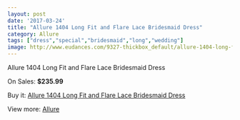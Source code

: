 ```yaml
---
layout: post
date: '2017-03-24'
title: "Allure 1404 Long Fit and Flare Lace Bridesmaid Dress"
category: Allure 
tags: ["dress","special","bridesmaid","long","wedding"]
image: http://www.eudances.com/9327-thickbox_default/allure-1404-long-fit-and-flare-lace-bridesmaid-dress.jpg
---
```

Allure 1404 Long Fit and Flare Lace Bridesmaid Dress

On Sales: **$235.99**
<a href="https://www.eudances.com/en/allure/3116-allure-1404-long-fit-and-flare-lace-bridesmaid-dress.html"><amp-img layout="responsive" width="600" height="600" src="//www.eudances.com/9327-thickbox_default/allure-1404-long-fit-and-flare-lace-bridesmaid-dress.jpg" alt="Allure 1404 Long Fit and Flare Lace Bridesmaid Dress 0" /></a>
<a href="https://www.eudances.com/en/allure/3116-allure-1404-long-fit-and-flare-lace-bridesmaid-dress.html"><amp-img layout="responsive" width="600" height="600" src="//www.eudances.com/9332-thickbox_default/allure-1404-long-fit-and-flare-lace-bridesmaid-dress.jpg" alt="Allure 1404 Long Fit and Flare Lace Bridesmaid Dress 1" /></a>
<a href="https://www.eudances.com/en/allure/3116-allure-1404-long-fit-and-flare-lace-bridesmaid-dress.html"><amp-img layout="responsive" width="600" height="600" src="//www.eudances.com/9331-thickbox_default/allure-1404-long-fit-and-flare-lace-bridesmaid-dress.jpg" alt="Allure 1404 Long Fit and Flare Lace Bridesmaid Dress 2" /></a>
<a href="https://www.eudances.com/en/allure/3116-allure-1404-long-fit-and-flare-lace-bridesmaid-dress.html"><amp-img layout="responsive" width="600" height="600" src="//www.eudances.com/9330-thickbox_default/allure-1404-long-fit-and-flare-lace-bridesmaid-dress.jpg" alt="Allure 1404 Long Fit and Flare Lace Bridesmaid Dress 3" /></a>
<a href="https://www.eudances.com/en/allure/3116-allure-1404-long-fit-and-flare-lace-bridesmaid-dress.html"><amp-img layout="responsive" width="600" height="600" src="//www.eudances.com/9329-thickbox_default/allure-1404-long-fit-and-flare-lace-bridesmaid-dress.jpg" alt="Allure 1404 Long Fit and Flare Lace Bridesmaid Dress 4" /></a>
<a href="https://www.eudances.com/en/allure/3116-allure-1404-long-fit-and-flare-lace-bridesmaid-dress.html"><amp-img layout="responsive" width="600" height="600" src="//www.eudances.com/9328-thickbox_default/allure-1404-long-fit-and-flare-lace-bridesmaid-dress.jpg" alt="Allure 1404 Long Fit and Flare Lace Bridesmaid Dress 5" /></a>

Buy it: [Allure 1404 Long Fit and Flare Lace Bridesmaid Dress](https://www.eudances.com/en/allure/3116-allure-1404-long-fit-and-flare-lace-bridesmaid-dress.html "Allure 1404 Long Fit and Flare Lace Bridesmaid Dress")

View more: [Allure ](https://www.eudances.com/en/53-allure "Allure ")